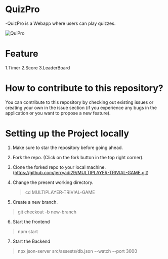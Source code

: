 # QuizPro
-QuizPro is a Webapp where users can play quizzes.

![QuiPro](https://github.com/jerryadi29/MULTIPLAYER-TRIVIAL-GAME/assets/73049586/717842ec-b5ba-4f58-af5a-91d85f6bb2c5)

# Feature 

1.Timer
2.Score
3.LeaderBoard

# How to contribute to this repository?
You can contribute to this repository by checking out existing issues or creating your
own in the issue section (if you experience any bugs in the application or you want to propose a new feature).

# Setting up the Project locally 
1. Make sure to star the repository before going ahead.
2. Fork the repo. (Click on the fork button in the top right corner).
3. Clone the forked repo to your local machine.
 (https://github.com/jerryadi29/MULTIPLAYER-TRIVIAL-GAME.git)

4. Change the present working directory.
   > cd MULTIPLAYER-TRIVIAL-GAME

5. Create a new branch.
  > git checkout -b new-branch

6. Start the frontend
  > npm start

7. Start the Backend
  > npx json-server src/assests/db.json --watch --port 3000

